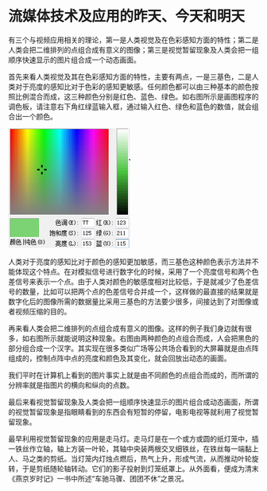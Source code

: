# 流媒体技术及应用的昨天、今天和明天 #

有三个与视频应用相关的理论，第一是人类视觉及在色彩感知方面的特性；第二是人类会把二维排列的点组合成有意义的图像；第三是视觉暂留现象及人类会把一组顺序快速显示的图片组合成一个动态画面。

首先来看人类视觉及其在色彩感知方面的特性，主要有两点，一是三基色，二是人类对于亮度的感知比对于色彩的感知更敏感。任何颜色都可以由三种基本的颜色按照比例混合而成，这三种颜色分别是红色、蓝色、绿色。如右图所示是画图程序的调色板，请注意右下角红绿蓝输入框，通过输入红色、绿色和蓝色的数值，就会组合出一个颜色。

![](../images/colorselector.png)

人类对于亮度的感知比对于颜色的感知更加敏感，而三基色这种颜色表示方法并不能体现这个特点。在对模拟信号进行数字化的时候，采用了一个亮度信号和两个色差信号来表示一个点。由于人类对颜色的敏感度相对比较低，于是就减少了色差信号的数量，比如可以把两个点的色差信号合并成一个，这样做的最直接的结果就是数字化后的图像所需的数据量比采用三基色的方法要少很多，间接达到了对图像或者视频压缩的目的。

再来看人类会把二维排列的点组合成有意义的图像。这样的例子我们身边就有很多，如右图所示就能说明这种现象。右图由两种颜色的点组合而成，人会把黑色的部分组合成一个汉字。其实现在很多类似广场等公共场合看到的大屏幕就是由点阵组成的，控制点阵中点的亮度和颜色及其变化，就会回放出动态的画面。

我们平时在计算机上看到的图片事实上就是由不同颜色的点组合而成的，而所谓的分辨率就是指图片的横向和纵向的点数。

最后来看视觉暂留现象及人类会把一组顺序快速显示的图片组合成动态画面，所谓的视觉暂留现象是指眼睛看到的东西会有短暂的停留，电影电视等就利用了视觉暂留现象。

最早利用视觉暂留现象的应用是走马灯。走马灯是在一个或方或圆的纸灯笼中，插一铁丝作立轴，轴上方装一叶轮，其轴中央装两根交叉细铁丝，在铁丝每一端黏上人、马之类的剪纸。当灯笼内灯烛点燃后，热气上升，形成气流，从而推动叶轮旋转，于是剪纸随轮轴转动。它们的影子投射到灯笼纸罩上。从外面看，便成为清末《燕京岁时记》一书中所述“车驰马骤、团团不休”之景况。

